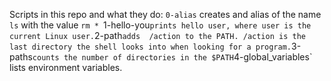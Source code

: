 Scripts in this repo and what they do: 
`0-alias` creates and alias of the name `ls` with the value `rm *
`1-hello-you` prints hello user, where user is the current Linux user.
`2-path` adds  /action to the PATH. /action is the last directory the shell looks into when looking for a program.
`3-paths` counts the number of directories in the $PATH
`4-global_variables` lists environment variables. 
